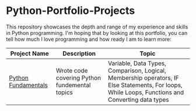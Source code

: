 # Python-Portfolio-Projects
This repository showcases the depth and range of my experience and skills in Python programming. I'm hoping that by looking at this portfolio, you can tell how much I love programming and how ready I am to learn more:

Project Name  | Description   |  Topic
------------- | ------------- | ------------------
[Python Fundamentals](url:) | Wrote code covering Python fundemental topics | Variable, Data Types, Comparison, Logical, Membership operators, IF Else Statements, For loops, While Loops, Functions and Converting data types
